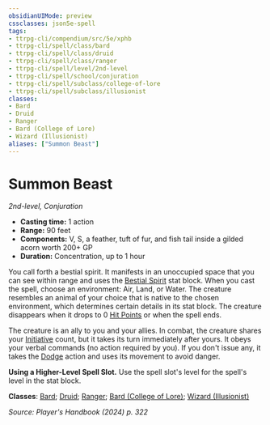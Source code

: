 ```yaml
---
obsidianUIMode: preview
cssclasses: json5e-spell
tags:
- ttrpg-cli/compendium/src/5e/xphb
- ttrpg-cli/spell/class/bard
- ttrpg-cli/spell/class/druid
- ttrpg-cli/spell/class/ranger
- ttrpg-cli/spell/level/2nd-level
- ttrpg-cli/spell/school/conjuration
- ttrpg-cli/spell/subclass/college-of-lore
- ttrpg-cli/spell/subclass/illusionist
classes:
- Bard
- Druid
- Ranger
- Bard (College of Lore)
- Wizard (Illusionist)
aliases: ["Summon Beast"]
---
```

# Summon Beast
*2nd-level, Conjuration*  


- **Casting time:** 1 action
- **Range:** 90 feet
- **Components:** V, S, a feather, tuft of fur, and fish tail inside a gilded acorn worth 200+ GP
- **Duration:** Concentration, up to 1 hour

You call forth a bestial spirit. It manifests in an unoccupied space that you can see within range and uses the [Bestial Spirit](Mechanics/bestiary/beast/bestial-spirit-xphb.md) stat block. When you cast the spell, choose an environment: Air, Land, or Water. The creature resembles an animal of your choice that is native to the chosen environment, which determines certain details in its stat block. The creature disappears when it drops to 0 [Hit Points](Mechanics/rules/variant-rules/hit-points-xphb.md) or when the spell ends.

The creature is an ally to you and your allies. In combat, the creature shares your [Initiative](Mechanics/rules/variant-rules/initiative-xphb.md) count, but it takes its turn immediately after yours. It obeys your verbal commands (no action required by you). If you don't issue any, it takes the [Dodge](Mechanics/rules/actions.md#Dodge) action and uses its movement to avoid danger.

**Using a Higher-Level Spell Slot.** Use the spell slot's level for the spell's level in the stat block.

**Classes**: [Bard](list-spells-classes-bard); [Druid](list-spells-classes-druid); [Ranger](list-spells-classes-ranger); [Bard (College of Lore)](list-spells-classes-bard-xphb-college-of-lore-xphb); [Wizard (Illusionist)](list-spells-classes-wizard-xphb-illusionist-xphb)

*Source: Player's Handbook (2024) p. 322*